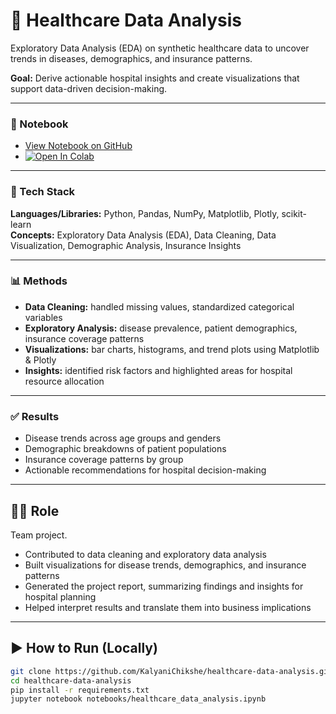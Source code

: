# 🏥 Healthcare Data Analysis

Exploratory Data Analysis (EDA) on synthetic healthcare data to uncover trends in diseases, demographics, and insurance patterns.  

**Goal:** Derive actionable hospital insights and create visualizations that support data-driven decision-making.  

---

### 📓 Notebook
- [View Notebook on GitHub](notebooks/healthcare_data_analysis.ipynb)  
- [![Open In Colab](https://colab.research.google.com/assets/colab-badge.svg)](https://colab.research.google.com/github/KalyaniChikshe/healthcare-data-analysis/blob/main/notebooks/healthcare_data_analysis.ipynb)

---

### 🧰 Tech Stack
**Languages/Libraries:** Python, Pandas, NumPy, Matplotlib, Plotly, scikit-learn  
**Concepts:** Exploratory Data Analysis (EDA), Data Cleaning, Data Visualization, Demographic Analysis, Insurance Insights  

---

### 📊 Methods
- **Data Cleaning:** handled missing values, standardized categorical variables  
- **Exploratory Analysis:** disease prevalence, patient demographics, insurance coverage patterns  
- **Visualizations:** bar charts, histograms, and trend plots using Matplotlib & Plotly  
- **Insights:** identified risk factors and highlighted areas for hospital resource allocation  

---

### ✅ Results
- Disease trends across age groups and genders  
- Demographic breakdowns of patient populations  
- Insurance coverage patterns by group  
- Actionable recommendations for hospital decision-making  

---

## 🧑‍💻 Role
Team project.  
- Contributed to data cleaning and exploratory data analysis  
- Built visualizations for disease trends, demographics, and insurance patterns  
- Generated the project report, summarizing findings and insights for hospital planning  
- Helped interpret results and translate them into business implications 

---

## ▶️ How to Run (Locally)
```bash
git clone https://github.com/KalyaniChikshe/healthcare-data-analysis.git
cd healthcare-data-analysis
pip install -r requirements.txt
jupyter notebook notebooks/healthcare_data_analysis.ipynb

